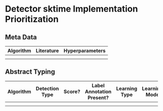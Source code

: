 # Detector sktime Implementation Prioritization

## Meta Data
| Algorithm | Literature | Hyperparameters |
| ----------- | ----------- | ----------- |
|  |  |
|  |  | 


## Abstract Typing
| Algorithm | Detection Type | Score? | Label Annotation Present? | Learning Type | Learning Mode | Univariate | Multivariate | Time Series scitype | 
| ----------- | ----------- | ----------- | ----------- | ----------- | ----------- | ----------- | ----------- | ----------- | 
|  |  |  |  |  |  |  |  |  | 
|  |  |  |  |  |  |  |  |  |
